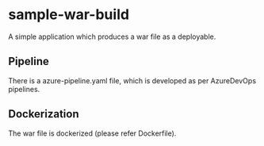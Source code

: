 # sample-war-build
A simple application which produces a war file as a deployable.

## Pipeline
There is a azure-pipeline.yaml file, which is developed as per AzureDevOps pipelines.

## Dockerization
The war file is dockerized (please refer Dockerfile). 
